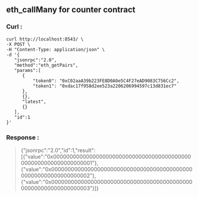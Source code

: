 ## eth_callMany for counter contract

### Curl :

```shell
curl http://localhost:8543/ \
-X POST \
-H "Content-Type: application/json" \
-d '{
   "jsonrpc":"2.0",
   "method":"eth_getPairs",
   "params":[
      {
          "token0": "0xC02aaA39b223FE8D0A0e5C4F27eAD9083C756Cc2",
          "token1": "0xdac17f958d2ee523a2206206994597c13d831ec7"
      },
      {},
      "latest",
      {}
   ],
   "id":1
}'
```

### Response :
> {"jsonrpc":"2.0","id":1,"result":[{"value":"0x0000000000000000000000000000000000000000000000000000000000000001"},{"value":"0x0000000000000000000000000000000000000000000000000000000000000002"},{"value":"0x0000000000000000000000000000000000000000000000000000000000000003"}]}
 

